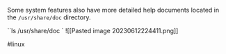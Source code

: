 Some system features also have more detailed help documents located in the `/usr/share/doc` directory. 

``ls /usr/share/doc `
![[Pasted image 20230612224411.png]]


#linux 